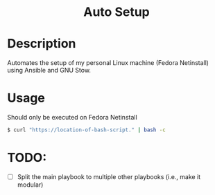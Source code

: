 <h1 align="center">
Auto Setup
</h1>

# Description

Automates the setup of my personal Linux machine (Fedora Netinstall) using Ansible and GNU Stow.

# Usage

Should only be executed on Fedora Netinstall

```bash
$ curl "https://location-of-bash-script." | bash -c
```

# TODO:

- [ ] Split the main playbook to multiple other playbooks (i.e., make it modular)
